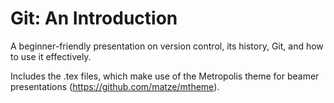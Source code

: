 # Git: An Introduction
A beginner-friendly presentation on version control, its history, Git, and how to use it effectively.

Includes the .tex files, which make use of the Metropolis theme for beamer presentations (https://github.com/matze/mtheme).

